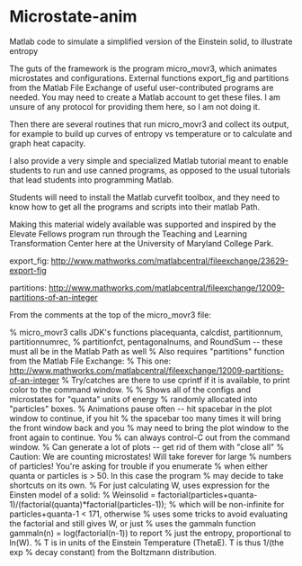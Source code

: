 # Microstate-anim
Matlab code to simulate a simplified version of the Einstein solid, to illustrate entropy

The guts of the framework is the program micro_movr3, which animates microstates and configurations.
External functions export_fig and partitions from the Matlab File Exchange of useful user-contributed programs are needed.
You may need to create a Matlab account to get these files. I am unsure of any protocol for providing them here,
so I am not doing it.

Then there are several routines that run micro_movr3 and collect its output, for example to build up curves of
entropy vs temperature or to calculate and graph heat capacity.

I also provide a very simple and specialized Matlab tutorial meant to enable students to run and use canned programs,
as opposed to the usual tutorials that lead students into programming Matlab.

Students will need to install the Matlab curvefit toolbox, and they need to know how to get all the programs and
scripts into their matlab Path.

Making this material widely available was supported and inspired by the Elevate Fellows program
run through the Teaching and Learning Transformation Center here at the University of Maryland College Park.

export_fig: http://www.mathworks.com/matlabcentral/fileexchange/23629-export-fig

partitions: http://www.mathworks.com/matlabcentral/fileexchange/12009-partitions-of-an-integer

From the comments at the top of the micro_movr3 file:

%  micro_movr3 calls JDK's functions placequanta, calcdist, partitionnum, partitionnumrec, 
%     partitionfct, pentagonalnums, and RoundSum -- these must all be in the Matlab Path as well
%   Also requires "partitions" function from the Matlab File Exchange:
%   This one: http://www.mathworks.com/matlabcentral/fileexchange/12009-partitions-of-an-integer
%   Try/catches are there to use cprintf if it is available, to print color to the command window.
%
%   Shows all of the configs and microstates for "quanta" units of energy
%       randomly allocated into "particles" boxes.
%   Animations pause often -- hit spacebar in the plot window to continue, if you hit
%       the spacebar too many times it will bring the front window back and you 
%       may need to bring the plot window to the front again to continue. You
%       can always control-C out from the command window.
%   Can generate a lot of plots -- get rid of them with "close all"
%   Caution: We are counting microstates! Will take forever for large
%       numbers of particles! You're asking for trouble if you enumerate
%       when either quanta or particles is  > 50. In this case the program
%       may decide to take shortcuts on its own.
%   For just calculating W, uses expression for the Einsten model of a solid:
%   Weinsolid = factorial(particles+quanta-1)/(factorial(quanta)*factorial(particles-1));
%       which will be non-infinite for particles+quanta-1 < 171, otherwise
%       uses some tricks to avoid evaluating the factorial and still gives W, or just 
%       uses the gammaln function gammaln(n) = log(factorial(n-1)) to report
%       just the entropy, proportional to ln(W).
%   T is in units of the Einstein Temperature (ThetaE). T is thus 1/(the exp
%       decay constant) from the Boltzmann distribution.

